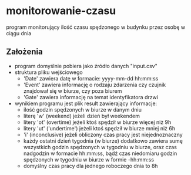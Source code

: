 # monitorowanie-czasu
program monitorujący ilość czasu spędzonego w budynku przez osobę w ciągu dnia


## Założenia

* program domyślnie pobiera jako źródło danych "input.csv"
* struktura pliku wejściowego
	* 'Date' zawiera datę w formacie: yyyy-mm-dd hh:mm:ss
	* 'Event' zawiera informację o rodzaju zdarzenia czy czujnik znajdował się w biurze, czy poza biurem
	* 'Gate' zawiera informację na temat identyfikatora drzwi
* wynikiem programu jest plik result zawierający informacje:
	* ilość godzin spędzonych w biurze w danym dniu
	* literę 'w' (weekend) jeżeli dzień był weekendem
	* litery 'ot' (overtime) jeżeli ktoś spędził w biurze więcej niż 9h
	* litery 'ut' ('undertime') jeżeli ktoś spędził w biurze mniej niż 6h
	* 'i' (inconclusive) jeżeli obliczony czas pracy jest niejednoznaczny
	* każdy ostatni dzień tygodnia (w biurze) dodatkowo zawiera sumę wszystkich godzin spędzonych w tygodniu w biurze, oraz czas nadgodzin w formacie hh:mm:ss, bądź czas niedomiaru godzin spędzonych w tygodniu w biurze w formie -hh:mm:ss
	* domyślny czas pracy dla jednego roboczego dnia to 8h